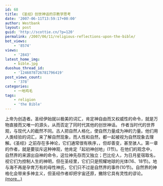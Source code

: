 ```yaml
---
id: 68
title: 《圣经》创世神话的宗教学思考
date: '2007-06-11T13:59:17+00:00'
author: Westbank
layout: post
guid: 'http://scottie.cn/?p=120'
permalink: /2007/06/11/religious-reflections-upon-the-bible/
bot_views:
    - '8574'
views:
    - '2843'
latest_home_img:
    - bible.jpg
duoshuo_thread_id:
    - '1246078726781796419'
post_views_count:
    - '378'
categories:
    - 一地鸡毛
tags:
    - religion
    - 'the Bible'
---
```


上帝为创造者。圣经伊始就以极美的词汇，肯定神自由而又权威性的命令，就是万物直接而又唯一的源头，从而否定了同时代其他的创世神话。 作者当时代的世界观，与现代人的截然不同。古人把自然人格化，使自然力量成为神的力量。他们用人类经验的词汇，来了解自然现象，而人性和自然，都一起被视为自然现象去理解。《圣经》之前存在多神论，它们通常很有秩序，，但却善变，甚至骇人。第一章的作者，就是要驳斥这种神观，他肯定「起初神创地」(1节)。在他们的观念中，自然界的来源出自神的命令，这位神先存而又独立；巴比伦人，为日月星宿取名，视它们为控制人生的神明，但在圣经里，它们只是照耀地球的光体(16、18节)。地与海不再是孕育万有的母性神氏，它们只不过是自然界的事件(10节)。自然界的神格化会带来多神主义，但圣经作者却把宇宙还原，撇除它具有灵性的谬论。 [<span aria-label="Continue reading 《圣经》创世神话的宗教学思考">(more…)</span>](http://farbank.net/2007/06/11/religious-reflections-upon-the-bible/#more-68)